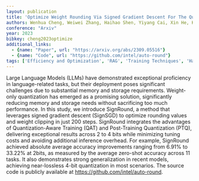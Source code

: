 ```yaml
---
layout: publication
title: 'Optimize Weight Rounding Via Signed Gradient Descent For The Quantization Of Llms'
authors: Wenhua Cheng, Weiwei Zhang, Haihao Shen, Yiyang Cai, Xin He, Kaokao Lv, Yi Liu
conference: "Arxiv"
year: 2023
bibkey: cheng2023optimize
additional_links:
  - {name: "Paper", url: "https://arxiv.org/abs/2309.05516"}
  - {name: "Code", url: "https://github.com/intel/auto-round"}
tags: ['Efficiency and Optimization', 'RAG', 'Training Techniques', 'Has Code', 'Quantization']
---
```

Large Language Models (LLMs) have demonstrated exceptional proficiency in
language-related tasks, but their deployment poses significant challenges due
to substantial memory and storage requirements. Weight-only quantization has
emerged as a promising solution, significantly reducing memory and storage
needs without sacrificing too much performance. In this study, we introduce
SignRound, a method that leverages signed gradient descent (SignSGD) to
optimize rounding values and weight clipping in just 200 steps. SignRound
integrates the advantages of Quantization-Aware Training (QAT) and
Post-Training Quantization (PTQ), delivering exceptional results across 2 to 4
bits while minimizing tuning costs and avoiding additional inference overhead.
For example, SignRound achieved absolute average accuracy improvements ranging
from 6.91% to 33.22% at 2bits, as measured by the average zero-shot accuracy
across 11 tasks. It also demonstrates strong generalization in recent models,
achieving near-lossless 4-bit quantization in most scenarios. The source code
is publicly available at https://github.com/intel/auto-round.
